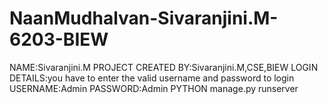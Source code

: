 # NaanMudhalvan-Sivaranjini.M-6203-BIEW
NAME:Sivaranjini.M
PROJECT CREATED BY:Sivaranjini.M,CSE,BIEW
LOGIN DETAILS:you have to enter the valid username
              and password to login
USERNAME:Admin
PASSWORD:Admin
PYTHON manage.py runserver

